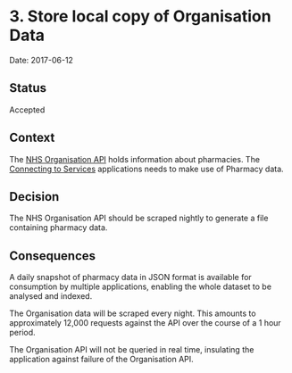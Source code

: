# 3. Store local copy of Organisation Data

Date: 2017-06-12

## Status

Accepted

## Context

The [NHS Organisation API](http://api.nhs.uk/organisations) holds information about pharmacies.
The [Connecting to Services](https://github.com/nhsuk/connecting-to-services) applications needs to make use of Pharmacy data.

## Decision

The NHS Organisation API should be scraped nightly to generate a file containing pharmacy data.

## Consequences

A daily snapshot of pharmacy data in JSON format is available for consumption by multiple applications,
enabling the whole dataset to be analysed and indexed.

The Organisation data will be scraped every night. This amounts to approximately 12,000 requests against the API over
the course of a 1 hour period.

The Organisation API will not be queried in real time, insulating the application against failure of the Organisation API.
